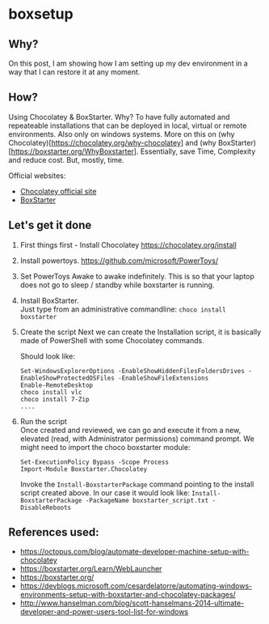 # boxsetup

## Why?
On this post, I am showing how I am setting up my dev environment in a way that I can restore it at any moment.

## How?
Using Chocolatey & BoxStarter.
Why? To have fully automated and repeateable installations that can be deployed in local, virtual or remote environments. Also only on windows systems.
More on this on (why Chocolatey)[https://chocolatey.org/why-chocolatey] and (why BoxStarter)[https://boxstarter.org/WhyBoxstarter]. 
Essentially, save Time, Complexity and reduce cost. But, mostly, time.

Official websites:
- [Chocolatey official site](https://chocolatey.org/)
- [BoxStarter](https://boxstarter.org/)

## Let's get it done
1.  First things first - Install Chocolatey https://chocolatey.org/install
1.  Install powertoys. https://github.com/microsoft/PowerToys/
1.  Set PowerToys Awake to awake indefinitely. This is so that your laptop does not go to sleep / standby while boxstarter is running. 
1.  Install BoxStarter.  
    Just type from an administrative commandline:  `choco install boxstarter`   
1. Create the script
   Next we can create the Installation script, it is basically made of PowerShell with some Chocolatey commands. 

    Should look like:   
    ```
    Set-WindowsExplorerOptions -EnableShowHiddenFilesFoldersDrives -EnableShowProtectedOSFiles -EnableShowFileExtensions
    Enable-RemoteDesktop
    choco install vlc
    choco install 7-Zip
    ....
    ```
1. Run the script   
   Once created and reviewed, we can go and execute it from a new, elevated (read, with Administrator permissions) command prompt. We might need to import the choco boxstarter module:
   ```
   Set-ExecutionPolicy Bypass -Scope Process
   Import-Module Boxstarter.Chocolatey
   ```
   Invoke the `Install-BoxstarterPackage` command pointing to the install script created above. In our case it would look like:  `Install-BoxstarterPackage -PackageName boxstarter_script.txt -DisableReboots`

## References used:   
 - https://octopus.com/blog/automate-developer-machine-setup-with-chocolatey
 - https://boxstarter.org/Learn/WebLauncher
 - https://boxstarter.org/
 - https://devblogs.microsoft.com/cesardelatorre/automating-windows-environments-setup-with-boxstarter-and-chocolatey-packages/
 - http://www.hanselman.com/blog/scott-hanselmans-2014-ultimate-developer-and-power-users-tool-list-for-windows
